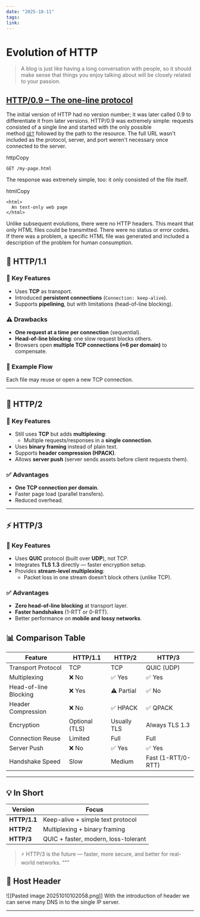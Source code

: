 ```yaml
---
date: "2025-10-11"
tags: 
link:
---
```


# Evolution of HTTP

> A blog is just like having a long conversation with people, so it should make sense that things you enjoy talking about will be closely related to your passion.

## [HTTP/0.9 – The one-line protocol](https://developer.mozilla.org/en-US/docs/Web/HTTP/Guides/Evolution_of_HTTP#http0.9_%E2%80%93_the_one-line_protocol)

The initial version of HTTP had no version number; it was later called 0.9 to differentiate it from later versions. HTTP/0.9 was extremely simple: requests consisted of a single line and started with the only possible method [`GET`](https://developer.mozilla.org/en-US/docs/Web/HTTP/Reference/Methods/GET) followed by the path to the resource. The full URL wasn't included as the protocol, server, and port weren't necessary once connected to the server.

httpCopy

```
GET /my-page.html
```

The response was extremely simple, too: it only consisted of the file itself.

htmlCopy

```
<html>
  An text-only web page
</html>
```

Unlike subsequent evolutions, there were no HTTP headers. This meant that only HTML files could be transmitted. There were no status or error codes. If there was a problem, a specific HTML file was generated and included a description of the problem for human consumption.



## 📘 HTTP/1.1
### 🔹 Key Features
- Uses **TCP** as transport.
- Introduced **persistent connections** (`Connection: keep-alive`).
- Supports **pipelining**, but with limitations (head-of-line blocking).

### ⚠️ Drawbacks
- **One request at a time per connection** (sequential).
- **Head-of-line blocking**: one slow request blocks others.
- Browsers open **multiple TCP connections (≈6 per domain)** to compensate.

### 🔁 Example Flow

Each file may reuse or open a new TCP connection.

---

## 🚀 HTTP/2
### 🔹 Key Features
- Still uses **TCP** but adds **multiplexing**:
  - Multiple requests/responses in a **single connection**.
- Uses **binary framing** instead of plain text.
- Supports **header compression (HPACK)**.
- Allows **server push** (server sends assets before client requests them).

### ✅ Advantages
- **One TCP connection per domain**.
- Faster page load (parallel transfers).
- Reduced overhead.

---

## ⚡ HTTP/3
### 🔹 Key Features
- Uses **QUIC** protocol (built over **UDP**), not TCP.
- Integrates **TLS 1.3** directly — faster encryption setup.
- Provides **stream-level multiplexing**:
  - Packet loss in one stream doesn’t block others (unlike TCP).

### ✅ Advantages
- **Zero head-of-line blocking** at transport layer.
- **Faster handshakes** (1-RTT or 0-RTT).
- Better performance on **mobile and lossy networks**.

## 📊 Comparison Table

| Feature | HTTP/1.1 | HTTP/2 | HTTP/3 |
|----------|-----------|--------|--------|
| Transport Protocol | TCP | TCP | QUIC (UDP) |
| Multiplexing | ❌ No | ✅ Yes | ✅ Yes |
| Head-of-line Blocking | ❌ Yes | ⚠️ Partial | ✅ No |
| Header Compression | ❌ No | ✅ HPACK | ✅ QPACK |
| Encryption | Optional (TLS) | Usually TLS | Always TLS 1.3 |
| Connection Reuse | Limited | Full | Full |
| Server Push | ❌ No | ✅ Yes | ✅ Yes |
| Handshake Speed | Slow | Medium | Fast (1-RTT/0-RTT) |

---

## 💡 In Short
| Version | Focus |
|----------|--------|
| **HTTP/1.1** | Keep-alive + simple text protocol |
| **HTTP/2** | Multiplexing + binary framing |
| **HTTP/3** | QUIC + faster, modern, loss-tolerant |

> ⚡ HTTP/3 is the future — faster, more secure, and better for real-world networks.
"""


## 🔁 Host Header

![[Pasted image 20251010102058.png]]
With the introduction of header we can serve many DNS in to the single IP server.

---
